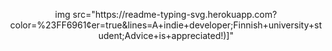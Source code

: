 <p align="center">
  img src="https://readme-typing-svg.herokuapp.com?color=%23FF6961&center=true&lines=A+indie+developer;Finnish+university+student;Advice+is+appreciated!)]"
</p>
